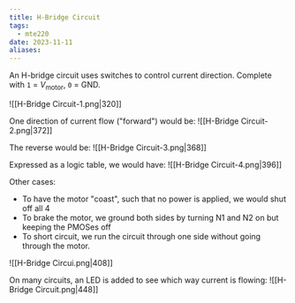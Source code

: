 ```yaml
---
title: H-Bridge Circuit
tags:
  - mte220
date: 2023-11-11
aliases:
---
```

An H-bridge circuit uses switches to control current direction. Complete with `1` = $V_{\text{motor}}$, `0` = GND. 

![[H-Bridge Circuit-1.png|320]]

One direction of current flow ("forward") would be:
![[H-Bridge Circuit-2.png|372]]

The reverse would be:
![[H-Bridge Circuit-3.png|368]]

Expressed as a logic table, we would have:
![[H-Bridge Circuit-4.png|396]]

Other cases:
- To have the motor "coast", such that no power is applied, we would shut off all 4
- To brake the motor, we ground both sides by turning N1 and N2 on but keeping the PMOSes off
- To short circuit, we run the circuit through one side without going through the motor.

![[H-Bridge Circui.png|408]]


On many circuits, an LED is added to see which way current is flowing:
![[H-Bridge Circuit.png|448]]